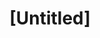 ---
pid: llg197
title: "[Untitled]"
location_transcription: 
coordinates: "[-75.177791129087, 39.991062375908]"
zipcode: '19118'
gen_neighborhood: Northwest Philadelphia
neighborhood: Chestnut Hill
outside_phl: 
age: 
age_range: 
instagram: 
image_file_name: llg_197.jpg
proposal_transcription: |-
  20$

  Harriet Tubman
topic: African Americans,History
topic_summary: 0, 0, 0
type: Infrastructure,Conceptual
keywords_other: money, twenty, 20 dollar bill, currency
credit: 
image_labels: 
twitter: 
facebook: 
permalink: "/monuments/llg197/"
layout: item-page
---